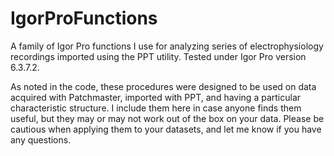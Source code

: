 # IgorProFunctions
A family of Igor Pro functions I use for analyzing series of electrophysiology recordings imported using the PPT utility. Tested under Igor Pro version 6.3.7.2.

As noted in the code, these procedures were designed to be used on data acquired with Patchmaster, imported with PPT, and having a particular characteristic structure. I include them here in case anyone finds them useful, but they may or may not work out of the box on your data. Please be cautious when applying them to your datasets, and let me know if you have any questions.
